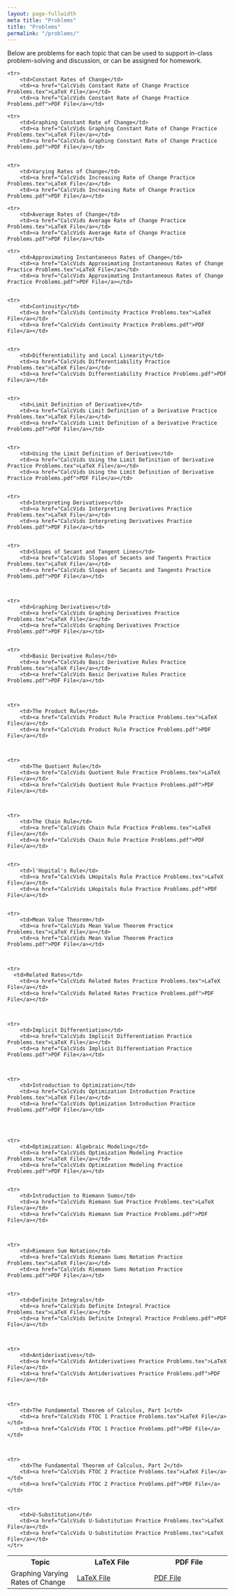 ```yaml
---
layout: page-fullwidth
meta title: "Problems"
title: "Problems"
permalink: "/problems/"
---
```


Below are problems for each topic that can be used to support in-class problem-solving and discussion, or can be assigned for homework.

<table>
	<tr>
		<th width="30%">Topic</th>
		<th width="35%">LaTeX File</th>
		<th width="35%">PDF File</th>
		</tr>

	<tr>
		<td>Constant Rates of Change</td>
		<td><a href="CalcVids Constant Rate of Change Practice Problems.tex">LaTeX File</a></td>
		<td><a href="CalcVids Constant Rate of Change Practice Problems.pdf">PDF File</a></td>

	<tr>
		<td>Graphing Constant Rate of Change</td>
		<td><a href="CalcVids Graphing Constant Rate of Change Practice Problems.tex">LaTeX File</a></td>
		<td><a href="CalcVids Graphing Constant Rate of Change Practice Problems.pdf">PDF File</a></td>


	<tr>
		<td>Varying Rates of Change</td>
		<td><a href="CalcVids Increasing Rate of Change Practice Problems.tex">LaTeX File</a></td>
		<td><a href="CalcVids Increasing Rate of Change Practice Problems.pdf">PDF File</a></td>


  <tr>
		<td>Graphing Varying Rates of Change</td>
		<td><a href="CalcVids Graphing Increasing Rate of Change Practice Problems.tex">LaTeX File</a></td>
		<td><a href="CalcVids Graphing Increasing Rate of Change Practice Problems.pdf">PDF File</a></td>

	<tr>
		<td>Average Rates of Change</td>
		<td><a href="CalcVids Average Rate of Change Practice Problems.tex">LaTeX File</a></td>
		<td><a href="CalcVids Average Rate of Change Practice Problems.pdf">PDF File</a></td>

	<tr>
		<td>Approximating Instantaneous Rates of Change</td>
		<td><a href="CalcVids Approximating Instantaneous Rates of Change Practice Problems.tex">LaTeX File</a></td>
		<td><a href="CalcVids Approximating Instantaneous Rates of Change Practice Problems.pdf">PDF File</a></td>


	<tr>
		<td>Continuity</td>
		<td><a href="CalcVids Continuity Practice Problems.tex">LaTeX File</a></td>
		<td><a href="CalcVids Continuity Practice Problems.pdf">PDF File</a></td>


	<tr>
		<td>Differentiability and Local Linearity</td>
		<td><a href="CalcVids Differentiability Practice Problems.tex">LaTeX File</a></td>
		<td><a href="CalcVids Differentiability Practice Problems.pdf">PDF File</a></td>


	<tr>
		<td>Limit Definition of Derivative</td>
		<td><a href="CalcVids Limit Definition of a Derivative Practice Problems.tex">LaTeX File</a></td>
		<td><a href="CalcVids Limit Definition of a Derivative Practice Problems.pdf">PDF File</a></td>


	<tr>
		<td>Using the Limit Definition of Derivative</td>
		<td><a href="CalcVids Using the Limit Definition of Derivative Practice Problems.tex">LaTeX File</a></td>
		<td><a href="CalcVids Using the Limit Definition of Derivative Practice Problems.pdf">PDF File</a></td>


	<tr>
		<td>Interpreting Derivatives</td>
		<td><a href="CalcVids Interpreting Derivatives Practice Problems.tex">LaTeX File</a></td>
		<td><a href="CalcVids Interpreting Derivatives Practice Problems.pdf">PDF File</a></td>


	<tr>
		<td>Slopes of Secant and Tangent Lines</td>
		<td><a href="CalcVids Slopes of Secants and Tangents Practice Problems.tex">LaTeX File</a></td>
		<td><a href="CalcVids Slopes of Secants and Tangents Practice Problems.pdf">PDF File</a></td>



	<tr>
		<td>Graphing Derivatives</td>
		<td><a href="CalcVids Graphing Derivatives Practice Problems.tex">LaTeX File</a></td>
		<td><a href="CalcVids Graphing Derivatives Practice Problems.pdf">PDF File</a></td>


	<tr>
		<td>Basic Derivative Rules</td>
		<td><a href="CalcVids Basic Derivative Rules Practice Problems.tex">LaTeX File</a></td>
		<td><a href="CalcVids Basic Derivative Rules Practice Problems.pdf">PDF File</a></td>



	<tr>
		<td>The Product Rule</td>
		<td><a href="CalcVids Product Rule Practice Problems.tex">LaTeX File</a></td>
		<td><a href="CalcVids Product Rule Practice Problems.pdf">PDF File</a></td>



	<tr>
		<td>The Quotient Rule</td>
		<td><a href="CalcVids Quotient Rule Practice Problems.tex">LaTeX File</a></td>
		<td><a href="CalcVids Quotient Rule Practice Problems.pdf">PDF File</a></td>



	<tr>
		<td>The Chain Rule</td>
		<td><a href="CalcVids Chain Rule Practice Problems.tex">LaTeX File</a></td>
		<td><a href="CalcVids Chain Rule Practice Problems.pdf">PDF File</a></td>


	<tr>
		<td>l'Hopital's Rule</td>
		<td><a href="CalcVids LHopitals Rule Practice Problems.tex">LaTeX File</a></td>
		<td><a href="CalcVids LHopitals Rule Practice Problems.pdf">PDF File</a></td>


	<tr>
		<td>Mean Value Theorem</td>
		<td><a href="CalcVids Mean Value Theorem Practice Problems.tex">LaTeX File</a></td>
		<td><a href="CalcVids Mean Value Theorem Practice Problems.pdf">PDF File</a></td>



	<tr>
	  <td>Related Rates</td>
		<td><a href="CalcVids Related Rates Practice Problems.tex">LaTeX File</a></td>
		<td><a href="CalcVids Related Rates Practice Problems.pdf">PDF File</a></td>



	<tr>
		<td>Implicit Differentiation</td>
		<td><a href="CalcVids Implicit Differentiation Practice Problems.tex">LaTeX File</a></td>
		<td><a href="CalcVids Implicit Differentiation Practice Problems.pdf">PDF File</a></td>



	<tr>
		<td>Introduction to Optimization</td>
		<td><a href="CalcVids Optimization Introduction Practice Problems.tex">LaTeX File</a></td>
		<td><a href="CalcVids Optimization Introduction Practice Problems.pdf">PDF File</a></td>




	<tr>
		<td>Optimization: Algebraic Modeling</td>
		<td><a href="CalcVids Optimization Modeling Practice Problems.tex">LaTeX File</a></td>
		<td><a href="CalcVids Optimization Modeling Practice Problems.pdf">PDF File</a></td>


	<tr>
		<td>Introduction to Riemann Sums</td>
		<td><a href="CalcVids Riemann Sum Practice Problems.tex">LaTeX File</a></td>
		<td><a href="CalcVids Riemann Sum Practice Problems.pdf">PDF File</a></td>



	<tr>
		<td>Riemann Sum Notation</td>
		<td><a href="CalcVids Riemann Sums Notation Practice Problems.tex">LaTeX File</a></td>
		<td><a href="CalcVids Riemann Sums Notation Practice Problems.pdf">PDF File</a></td>


	<tr>
		<td>Definite Integrals</td>
		<td><a href="CalcVids Definite Integral Practice Problems.tex">LaTeX File</a></td>
		<td><a href="CalcVids Definite Integral Practice Problems.pdf">PDF File</a></td>



	<tr>
		<td>Antiderivatives</td>
		<td><a href="CalcVids Antiderivatives Practice Problems.tex">LaTeX File</a></td>
		<td><a href="CalcVids Antiderivatives Practice Problems.pdf">PDF File</a></td>



	<tr>
		<td>The Fundamental Theorem of Calculus, Part 1</td>
		<td><a href="CalcVids FTOC 1 Practice Problems.tex">LaTeX File</a></td>
		<td><a href="CalcVids FTOC 1 Practice Problems.pdf">PDF File</a></td>



	<tr>
		<td>The Fundamental Theorem of Calculus, Part 2</td>
		<td><a href="CalcVids FTOC 2 Practice Problems.tex">LaTeX File</a></td>
		<td><a href="CalcVids FTOC 2 Practice Problems.pdf">PDF File</a></td>


	<tr>
		<td>U-Substitution</td>
		<td><a href="CalcVids U-Substitution Practice Problems.tex">LaTeX File</a></td>
		<td><a href="CalcVids U-Substitution Practice Problems.tex">LaTeX File</a></td>
	</tr>
</table>